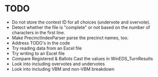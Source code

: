 TODO
====

* Do not store the contest ID for all choices (undervote and overvote).
* Detect whether the file is "complete" or not based on the number
  of characters in the first line.
* Make PrecinctIndexParser parse the precinct names, too.
* Address TODO's in the code
* Try reading data from an Excel file
* Try writing to an Excel file
* Compare Registered & Ballots Cast the values in WinEDS_TurnResults
* Look into including overvotes and undervotes
* Look into including VBM and non-VBM breakdown
